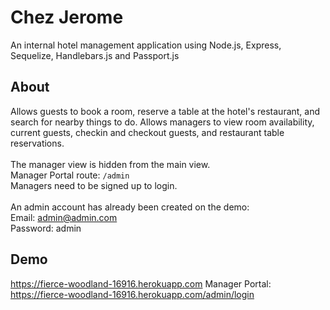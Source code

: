 # Chez Jerome
An internal hotel management application using Node.js, Express, Sequelize, Handlebars.js and Passport.js

## About
Allows guests to book a room, reserve a table at the hotel's restaurant, and search for nearby things to do.
Allows managers to view room availability, current guests, checkin and checkout guests, and restaurant table reservations.
<br><br>The manager view is hidden from the main view.
<br>
Manager Portal route: `/admin`
<br>
Managers need to be signed up to login.<br><br>
An admin account has already been created on the demo:
<br>Email: admin@admin.com
<br>Password: admin

## Demo
https://fierce-woodland-16916.herokuapp.com
Manager Portal: https://fierce-woodland-16916.herokuapp.com/admin/login
